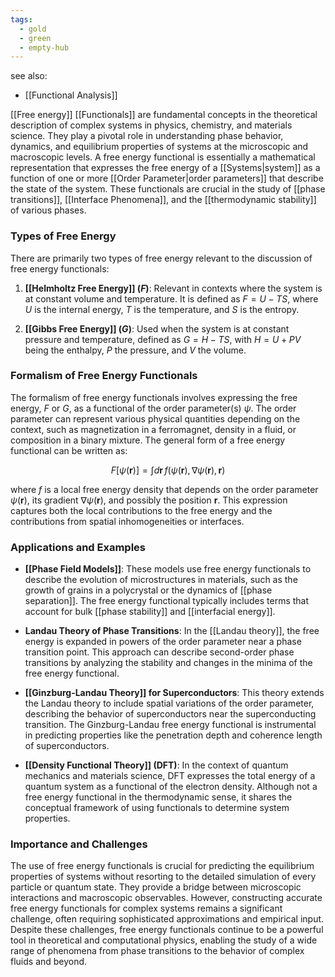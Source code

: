 ```yaml
---
tags:
  - gold
  - green
  - empty-hub
---
```


see also:
- [[Functional Analysis]]

[[Free energy]] [[Functionals]] are fundamental concepts in the theoretical description of complex systems in physics, chemistry, and materials science. They play a pivotal role in understanding phase behavior, dynamics, and equilibrium properties of systems at the microscopic and macroscopic levels. A free energy functional is essentially a mathematical representation that expresses the free energy of a [[Systems|system]] as a function of one or more [[Order Parameter|order parameters]] that describe the state of the system. These functionals are crucial in the study of [[phase transitions]], [[Interface Phenomena]], and the [[thermodynamic stability]] of various phases.

### Types of Free Energy

There are primarily two types of free energy relevant to the discussion of free energy functionals:

1. **[[Helmholtz Free Energy]] ($F$)**: Relevant in contexts where the system is at constant volume and temperature. It is defined as $F = U - TS$, where $U$ is the internal energy, $T$ is the temperature, and $S$ is the entropy.

2. **[[Gibbs Free Energy]] ($G$)**: Used when the system is at constant pressure and temperature, defined as $G = H - TS$, with $H = U + PV$ being the enthalpy, $P$ the pressure, and $V$ the volume.

### Formalism of Free Energy Functionals

The formalism of free energy functionals involves expressing the free energy, $F$ or $G$, as a functional of the order parameter(s) $\psi$. The order parameter can represent various physical quantities depending on the context, such as magnetization in a ferromagnet, density in a fluid, or composition in a binary mixture. The general form of a free energy functional can be written as:

$$F[\psi(\mathbf{r})] = \int d\mathbf{r} \, f(\psi(\mathbf{r}), \nabla\psi(\mathbf{r}), \mathbf{r})$$

where $f$ is a local free energy density that depends on the order parameter $\psi(\mathbf{r})$, its gradient $\nabla\psi(\mathbf{r})$, and possibly the position $\mathbf{r}$. This expression captures both the local contributions to the free energy and the contributions from spatial inhomogeneities or interfaces.

### Applications and Examples

- **[[Phase Field Models]]**: These models use free energy functionals to describe the evolution of microstructures in materials, such as the growth of grains in a polycrystal or the dynamics of [[phase separation]]. The free energy functional typically includes terms that account for bulk [[phase stability]] and [[interfacial energy]].

- **Landau Theory of Phase Transitions**: In the [[Landau theory]], the free energy is expanded in powers of the order parameter near a phase transition point. This approach can describe second-order phase transitions by analyzing the stability and changes in the minima of the free energy functional.

- **[[Ginzburg-Landau Theory]] for Superconductors**: This theory extends the Landau theory to include spatial variations of the order parameter, describing the behavior of superconductors near the superconducting transition. The Ginzburg-Landau free energy functional is instrumental in predicting properties like the penetration depth and coherence length of superconductors.

- **[[Density Functional Theory]] (DFT)**: In the context of quantum mechanics and materials science, DFT expresses the total energy of a quantum system as a functional of the electron density. Although not a free energy functional in the thermodynamic sense, it shares the conceptual framework of using functionals to determine system properties.

### Importance and Challenges

The use of free energy functionals is crucial for predicting the equilibrium properties of systems without resorting to the detailed simulation of every particle or quantum state. They provide a bridge between microscopic interactions and macroscopic observables. However, constructing accurate free energy functionals for complex systems remains a significant challenge, often requiring sophisticated approximations and empirical input. Despite these challenges, free energy functionals continue to be a powerful tool in theoretical and computational physics, enabling the study of a wide range of phenomena from phase transitions to the behavior of complex fluids and beyond.